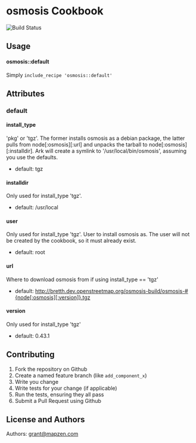 osmosis Cookbook
================
![Build Status](https://circleci.com/gh/mapzen/chef-osmosis.png?circle-token=2e34aedb4ea6b3cd53244a7ae912cb699599f80c)

Usage
-----
#### osmosis::default
Simply ```include_recipe 'osmosis::default'```

Attributes
----------
### default

#### install_type
'pkg' or 'tgz'. The former installs osmosis
as a debian package, the latter pulls from node[:osmosis][:url] 
and unpacks the tarball to node[:osmosis][:installdir]. Ark will
create a symlink to '/usr/local/bin/osmosis', assuming you use the defaults.
* default: tgz

#### installdir
Only used for install_type 'tgz'.
* default: /usr/local

#### user
Only used for install_type 'tgz'.
User to install osmosis as. The user will
not be created by the cookbook, so it must
already exist.
* default: root

#### url
Where to download osmosis from if using install_type == 'tgz'
* default: http://bretth.dev.openstreetmap.org/osmosis-build/osmosis-#{node[:osmosis][:version]}.tgz

#### version
Only used for install_type 'tgz'
* default: 0.43.1

Contributing
------------
1. Fork the repository on Github
2. Create a named feature branch (like `add_component_x`)
3. Write you change
4. Write tests for your change (if applicable)
5. Run the tests, ensuring they all pass
6. Submit a Pull Request using Github

License and Authors
-------------------
Authors: grant@mapzen.com
